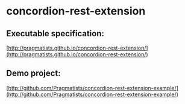 # concordion-rest-extension

## Executable specification:
[http://pragmatists.github.io/concordion-rest-extension/](http://pragmatists.github.io/concordion-rest-extension/)

## Demo project:
[http://github.com/Pragmatists/concordion-rest-extension-example/](http://github.com/Pragmatists/concordion-rest-extension-example/)
